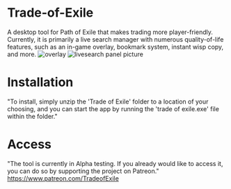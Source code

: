 # Trade-of-Exile
A desktop tool for Path of Exile that makes trading more player-friendly. Currently, it is primarily a live search manager with numerous quality-of-life features, such as an in-game overlay, bookmark system, instant wisp copy, and more.
![overlay](https://user-images.githubusercontent.com/129565402/229519453-332df188-c96e-405d-b401-ba3baa9c1493.png)
![livesearch panel picture](https://user-images.githubusercontent.com/129565402/229519468-43d37615-ffa8-4547-b6e1-9e553577fab0.png)

# Installation
"To install, simply unzip the 'Trade of Exile' folder to a location of your choosing, and you can start the app by running the 'trade of exile.exe' file within the folder."

# Access
"The tool is currently in Alpha testing. If you already would like to access it, you can do so by supporting the project on Patreon."
https://www.patreon.com/TradeofExile
